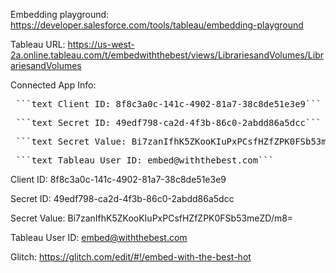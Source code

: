 Embedding playground: https://developer.salesforce.com/tools/tableau/embedding-playground

Tableau URL: https://us-west-2a.online.tableau.com/t/embedwiththebest/views/LibrariesandVolumes/LibrariesandVolumes

Connected App Info:
<pre> ```text Client ID: 8f8c3a0c-141c-4902-81a7-38c8de51e3e9``` </pre>
<pre> ```text Secret ID: 49edf798-ca2d-4f3b-86c0-2abdd86a5dcc``` </pre>
<pre> ```text Secret Value: Bi7zanIfhK5ZKooKIuPxPCsfHZfZPK0FSb53meZD/m8=``` </pre>
<pre> ```text Tableau User ID: embed@withthebest.com``` </pre>

Client ID: 8f8c3a0c-141c-4902-81a7-38c8de51e3e9

Secret ID: 49edf798-ca2d-4f3b-86c0-2abdd86a5dcc

Secret Value: Bi7zanIfhK5ZKooKIuPxPCsfHZfZPK0FSb53meZD/m8=

Tableau User ID: embed@withthebest.com

Glitch: https://glitch.com/edit/#!/embed-with-the-best-hot
